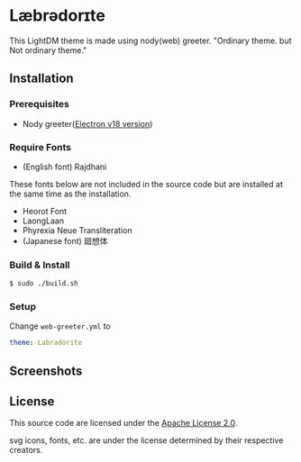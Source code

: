 # Læbrədorɪte

This LightDM theme is made using nody(web) greeter. "Ordinary theme. but Not ordinary theme."


## Installation

### Prerequisites

* Nody greeter([Electron v18 version](https://github.com/Fairy-Phy/nody-greeter))

### Require Fonts

* (English font) Rajdhani

These fonts below are not included in the source code but are installed at the same time as the installation.

* Heorot Font
* LaongLaan
* Phyrexia Neue Transliteration
* (Japanese font) 廻想体

### Build & Install

```sh
$ sudo ./build.sh
```

### Setup

Change `web-greeter.yml` to
```yml
theme: Labradorite
```

## Screenshots

## License

This source code are licensed under the [Apache License 2.0](./LICENSE).

svg icons, fonts, etc. are under the license determined by their respective creators.
